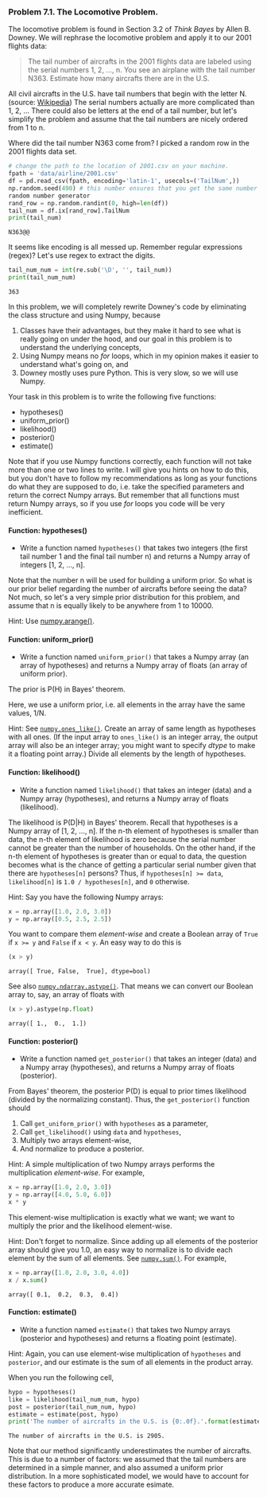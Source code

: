 ### Problem 7.1. The Locomotive Problem.

The locomotive problem is found in Section 3.2 of *Think Bayes* by Allen B.
  Downey. We will rephrase the locomotive problem and apply it to our 2001
  flights data:

> The tail number of aircrafts in the 2001 flights data are labeled using the
  serial numbers 1, 2, ..., n.
  You see an airplane with the tail number N363. Estimate how many aircrafts
  there are in the U.S.

All civil aircrafts in the U.S. have tail numbers that begin with the letter N.
  (source: [Wikipedia](http://en.wikipedia.org/wiki/Aircraft_registration))
  The serial numbers actually are more complicated than 1, 2, ...
  There could also be letters at the end of a tail number,
  but let's simplify the problem and assume that the tail numbers are nicely
  ordered from 1 to n.
              
Where did the tail number N363 come from? I picked a random row in the 2001
  flights data set.

```python
# change the path to the location of 2001.csv on your machine.
fpath = 'data/airline/2001.csv'
df = pd.read_csv(fpath, encoding='latin-1', usecols=('TailNum',))
np.random.seed(490) # this number ensures that you get the same number from
random number generator
rand_row = np.random.randint(0, high=len(df))
tail_num = df.ix[rand_row].TailNum
print(tail_num)
```
    N363@@

It seems like encoding is all messed up. Remember regular expressions (regex)?
  Let's use regex to extract the digits.

```python
tail_num_num = int(re.sub('\D', '', tail_num))
print(tail_num_num)
```
    363

In this problem, we will completely rewrite Downey's code by eliminating the
class structure and using Numpy, because

1. Classes have their advantages, but they make it hard to see what is really
   going on under the hood, and our goal in this problem is to understand the
   underlying concepts,
2. Using Numpy means no *for* loops, which in my opinion makes it easier to
   understand what's going on, and
3. Downey mostly uses pure Python. This is very slow, so we will use Numpy.

Your task in this problem is to write the following five functions:

- hypotheses()
- uniform\_prior()
- likelihood()
- posterior()
- estimate()

Note that if you use Numpy functions correctly, each function will not
  take more than one or two lines to write. I will give you hints on how
  to do this, but you don't have to follow my recommendations as long as
  your functions do what they are supposed to do, i.e. take the
  specified parameters and return the correct Numpy arrays. But remember
  that all functions must return Numpy arrays, so if you use *for* loops
  you code will be very inefficient.

#### Function: hypotheses()

- Write a function named `hypotheses()` that takes two integers (the
  first tail number 1 and the final tail number n) and returns a
  Numpy array of integers [1, 2, ..., n].

Note that the number n will be used for building a uniform prior.
  So what is our prior belief regarding the number of aircrafts
  before seeing the data?
  Not much, so let's a very simple prior distribution for this problem,
  and assume that n is equally likely to be anywhere from 1 to 10000.

Hint: Use
  [numpy.arange()](http://docs.scipy.org/doc/numpy/reference/generated/numpy.arange.html).

#### Function: uniform_prior()

- Write a function named `uniform_prior()` that takes a Numpy array (an array
  of hypotheses) and returns a Numpy array of floats (an array of uniform
  prior).

The prior is P(H) in Bayes' theorem.

Here, we use a uniform prior, i.e. all elements in the array have the same
  values, 1/N.

Hint: See
  [`numpy.ones_like()`](http://docs.scipy.org/doc/numpy/reference/generated/numpy.ones_like.html).
  Create an array of same length as hypotheses with all ones. (If the input
  array to `ones_like()` is an integer array, the output array will also be an
  integer array; you might want to specify *dtype* to make it a floating point
  array.) Divide all elements by the length of hypotheses.

#### Function: likelihood()

- Write a function named `likelihood()` that takes an integer (data) and a
  Numpy array (hypotheses), and returns a Numpy array of floats (likelihood).

The likelihood is P(D|H) in Bayes' theorem. Recall that
  hypotheses is a Numpy array of [1, 2, ..., n]. If the n-th element of
  hypotheses is smaller than data, the n-th element of likelihood is zero
  because the serial number cannot be greater than the number of households. On
  the other hand, if the n-th element of hypotheses is greater than or equal
  to data, the question becomes what is the chance of getting a particular
  serial number given that there are `hypotheses[n]` persons? Thus, if
  `hypotheses[n] >= data`, `likelihood[n]` is `1.0 / hypotheses[n]`, and `0`
  otherwise.

Hint: Say you have the following Numpy arrays:

```python
x = np.array([1.0, 2.0, 3.0])
y = np.array([0.5, 2.5, 2.5])
```

You want to compare them *element-wise* and create a Boolean array of `True` if
`x >= y` and `False` if `x < y`. An easy way to do this is

```python
(x > y)
```

    array([ True, False,  True], dtype=bool)

See also
  [`numpy.ndarray.astype()`](http://docs.scipy.org/doc/numpy/reference/generated/numpy.ndarray.astype.html).
  That means we can convert our Boolean array to, say, an array of floats with

```python
(x > y).astype(np.float)
```

    array([ 1.,  0.,  1.])

#### Function: posterior()

- Write a function named `get_posterior()` that takes an integer (data) and a
  Numpy array (hypotheses), and returns a Numpy array of floats (posterior).

From Bayes' theorem, the posterior P(D) is equal to prior times likelihood
  (divided by the normalizing constant). Thus, the `get_posterior()` function
  should

1. Call `get_uniform_prior()` with `hypotheses` as a parameter,
2. Call `get_likelihood()` using `data` and `hypotheses`,
3. Multiply two arrays element-wise,
4. And normalize to produce a posterior.

Hint: A simple multiplication of two Numpy arrays performs the multiplication
  *element-wise*. For example,

```python
x = np.array([1.0, 2.0, 3.0])
y = np.array([4.0, 5.0, 6.0])
x * y
```

This element-wise multiplication is exactly what we want; we want to multiply
  the prior and the likelihood element-wise.

Hint: Don't forget to normalize. Since adding up all elements of the posterior
  array should give you 1.0,
  an easy way to normalize is to divide each element by the sum of all elements.  See
    [`numpy.sum()`](http://docs.scipy.org/doc/numpy/reference/generated/numpy.sum.html).
  For example, 

```python
x = np.array([1.0, 2.0, 3.0, 4.0])
x / x.sum()
```

    array([ 0.1,  0.2,  0.3,  0.4])

#### Function: estimate()

- Write a function named `estimate()` that takes two Numpy arrays (posterior
  and hypotheses) and returns a floating point (estimate).

Hint: Again, you can use element-wise multiplication of `hypotheses` and
  `posterior`, and our estimate is the sum of all elements in the product
  array.

When you run the following cell,

```python
hypo = hypotheses()
like = likelihood(tail_num_num, hypo)
post = posterior(tail_num_num, hypo)
estimate = estimate(post, hypo)
print('The number of aircrafts in the U.S. is {0:.0f}.'.format(estimate))
```

    The number of aircrafts in the U.S. is 2905.

Note that our method significantly underestimates the number of aircrafts.
  This is due to a number of factors: we assumed that the tail numbers are
  determined in a simple manner,
  and also assumed a uniform prior distribution.
  In a more sophisticated model, we would have to account for these factors
  to produce a more accurate esimate.
